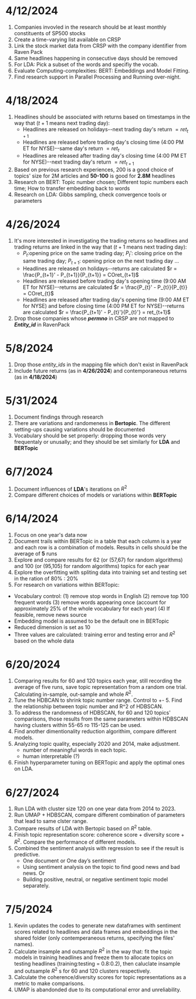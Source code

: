 # 4/12/2024
1. Companies invovled in the research should be at least monthly constituents of SP500 stocks
2. Create a time-varying list available on CRSP
3. Link the stock market data from CRSP with the company identifier from Raven Pack
4. Same headlines happening in consecutive days should be removed
5. For LDA: Pick a subset of the words and specifiy the vocab.
6. Evaluate Computing-complexities: BERT: Embeddings and Model Fitting.
7. Find research support in Parallel Processing and Running over-night.

# 4/18/2024
1. Headlines should be associated with returns based on timestamps in the way that ($t+1$ means next trading day):
   * Headlines are released on holidays--next trading day's return $= ret_{t+1}$
   * Headlines are released before trading day's closing time (4:00 PM ET for NYSE)--same day's return $= ret_{t}$
   * Headlines are released after trading day's closing time (4:00 PM ET for NYSE)--next trading day's return $= ret_{t+1}$
2. Based on previous research experiences, 200 is a good choice of topics' size for 2M articles and **50-100** is good for **2.8M** headlines
3. Research on BERT: Topic number chosen; Different topic numbers each time; How to transfer embedding back to words
4. Research on LDA: Gibbs sampling, check convergence tools or parameters


# 4/26/2024
1. It's more interested in investigating the trading returns so headlines and trading returns are linked in the way that ($t+1$ means next trading day):
   * $P_{t}$:opening price on the same trading day; $P_{t}'$: closing price on the same trading day; $P_{t+1}$: opening price on the next trading day ...
   * Headlines are released on holidays--returns are calculated $r = \frac{P_{t+1}' - P_{t+1}}{P_{t+1}} = COret_{t+1}$ 
   * Headlines are released before trading day's opening time (9:00 AM ET for NYSE)--returns are calculated $r = \frac{P_{t}' - P_{t}}{P_{t}} = COret_{t}$
   * Headlines are released after trading day's opening time (9:00 AM ET for NYSE) and before closing time (4:00 PM ET for NYSE)--returns are calculated $r = \frac{P_{t+1}' - P_{t}'}{P_{t}'} = ret_{t+1}$
2. Drop those companies whose ***permno*** in CRSP are not mapped to ***Entity_id*** in RavenPack

# 5/8/2024
1. Drop those *entity_ids* in the mapping file which don't exist in RavenPack
2. Include future returns (as in **4/26/2024**) and contemporaneous  returns (as in **4/18/2024**)

# 5/31/2024
1. Document findings through research
2. There are variations and randomeness in **Bertopic**. The different setting-ups causing variations should be documented
3. Vocabulary should be set properly: dropping those words very frequentaly or unusally; and they should be set similarly for **LDA** and **BERTopic**

# 6/7/2024
1. Document influences of **LDA**'s iterations on $R^2$
2. Compare different choices of models or variations within **BERTopic**

# 6/14/2024
1. Focus on one year's data now
2. Document trails within BERTopic in a table that each column is a year and each row is a combination of models. Results in cells should be the average of **5** runs
3. Explore and compare results for 62 (or (57,67) for random algorithms) and 100 (or (95,105) for random algorithms) topics for each year
4. Explore the overfitting with spliting data into training set and testing set in the ration of 80% : 20%
5. For research on variations within BERTopic:
  * Vocabulary control: (1) remove stop words in English (2) remove top 100 frequent words (3) remove words appearing once (account for approximately 25% of the whole vocabulary for each year) (4) If feasible, remove news source
  * Embedding model is assumed to be the default one in BERTopic
  * Reduced dimension is set as 10
  * Three values are calculated: training error and testing error and $R^2$ based on the whole data

# 6/20/2024
1. Comparing results for 60 and 120 topics each year, still recording the average of five runs, save topic representation from a random one trial. Calculating in-sample, out-sample and whole $R^2$.
2. Tune the HDBCAN to shrink topic number range. Control to +- 5. Find the relationship between topic number and R^2 of HDBSCAN.
3. To address the randomness of HDBSCAN, for 60 and 120 topics' comparisons, those results from the same parameters within HDBSCAN having clusters within 55-65 ro 115-125 can be used.
4. Find another dimentionality reduction algorithim, compare different models.
5. Analyzing topic quality, especially 2020 and 2014, make adjustment.
   * number of meaningful words in each topic.
   * human interpretable (?)
6. Finish hyperparameter tuning on BERTopic and apply the optimal ones on LDA.

# 6/27/2024
1. Run LDA with cluster size 120 on one year data from 2014 to 2023.
2. Run UMAP + HDBSCAN, compare different combination of parameters that lead to same clster range.
3. Compare results of LDA with Bertopic based on $R^2$ table.
4. Finish topic representation score: coherence score + diversity score + $R^2$. Compare the performance of different models.
5. Combined the sentiment analysis with regression to see if the result is predictive.
   * One document or One day’s sentiment
   * Using sentiment analysis on the topic to find good news and bad news. Or
   * Building positive, neutral, or negative sentiment topic model separately.

# 7/5/2024
1. Kevin updates the codes to generate new dataframes with sentiment scores related to headlines and data frames and embeddings in the shared folder (only contemperaneous returns, specifying the files' names).
2. Calculate insample and outsample $R^2$ in the way that: fit the topic models in training headlines and freeze them to allocate topics on testing headlines (training:testing = 0.8:0.2), then caluclate insample and outsample $R^2$ s for 60 and 120 clusters respectively.
3. Calculate the coherence/diversity scores for topic representations as a metric to make comparisons.
4. UMAP is abandonded due to its computational error and unreliability.

